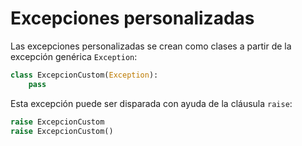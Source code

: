 # Excepciones personalizadas


Las excepciones personalizadas se crean
como clases
a partir de la excepción genérica `Exception`:

```py
class ExcepcionCustom(Exception):
    pass 
```
Esta excepción puede ser disparada con ayuda de la cláusula `raise`:

```py
raise ExcepcionCustom
raise ExcepcionCustom()
```





